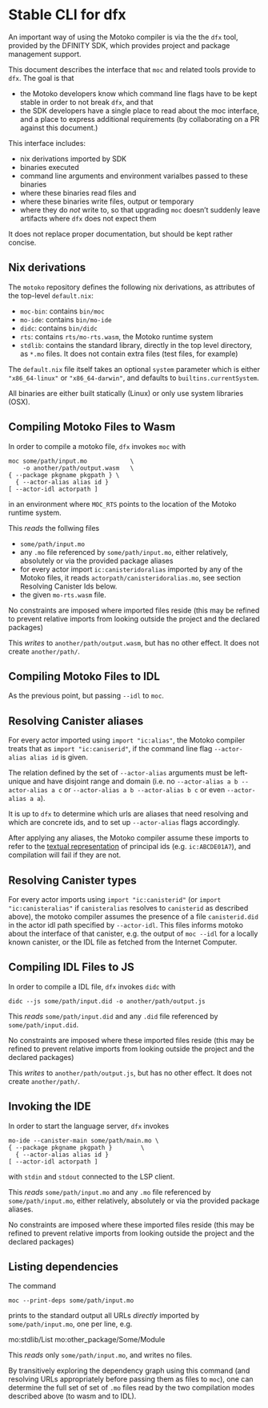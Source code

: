 Stable CLI for dfx
==================

An important way of using the Motoko compiler is via the the `dfx` tool,
provided by the DFINITY SDK, which provides project and package management
support.

This document describes the interface that `moc` and related tools provide to
`dfx`. The goal is that
 * the Motoko developers know which command line flags have to
   be kept stable in order to not break `dfx`, and that
 * the SDK developers have a single place to read about the moc interface, and
   a place to express additional requirements (by collaborating on a PR against
   this document.)

This interface includes:
 * nix derivations imported by SDK
 * binaries executed
 * command line arguments and environment varialbes passed to these binaries
 * where these binaries read files and
 * where these binaries write files, output or temporary
 * where they do _not_ write to, so that upgrading `moc` doesn’t suddenly leave
   artifacts where `dfx` does not expect them

It does not replace proper documentation, but should be kept rather concise.

Nix derivations
---------------

The `motoko` repository defines the following nix derivations, as attributes of
the top-level `default.nix`:

* `moc-bin`: contains `bin/moc`
* `mo-ide`: contains `bin/mo-ide`
* `didc`: contains `bin/didc`
* `rts`: contains `rts/mo-rts.wasm`, the Motoko runtime system
* `stdlib`: contains the standard library, directly in the top level directory,
  as `*.mo` files. It does not contain extra files (test files, for example)

The `default.nix` file itself takes an optional `system` parameter which is
either `"x86_64-linux"` or `"x86_64-darwin"`, and defaults to
`builtins.currentSystem`.

All binaries are either built statically (Linux) or only use system libraries (OSX).

Compiling Motoko Files to Wasm
------------------------------

In order to compile a motoko file, `dfx` invokes `moc` with

    moc some/path/input.mo            \
        -o another/path/output.wasm   \
	{ --package pkgname pkgpath } \
      { --actor-alias alias id }
	[ --actor-idl actorpath ]

in an environment where `MOC_RTS` points to the location of the Motoko runtime system.

This _reads_ the follwing files
 * `some/path/input.mo`
 * any `.mo` file referenced by `some/path/input.mo`, either relatively, absolutely or via the provided package aliases
 * for every actor import `ic:canisteridoralias` imported by any of the Motoko files, it reads `actorpath/canisteridoralias.mo`, see section Resolving Canister Ids below.
 * the given `mo-rts.wasm` file.

No constraints are imposed where imported files reside (this may be refined to prevent relative imports from looking outside the project and the declared packages)

This _writes_ to `another/path/output.wasm`, but has no other effect. It does
not create `another/path/`.

Compiling Motoko Files to IDL
-----------------------------

As the previous point, but passing `--idl` to `moc`.


Resolving Canister aliases
--------------------------

For every actor imported using `import "ic:alias"`, the Motoko compiler treats that as `import "ic:caniserid"`, if the command line flag `--actor-alias alias id` is given.

The relation defined by the set of `--actor-alias` arguments must be left-unique and have disjoint range and domain (i.e. no `--actor-alias a b --actor-alias a c` or `--actor-alias a b --actor-alias b c` or even `--actor-alias a a`).

It is up to `dfx` to determine which urls are aliases that need resolving and which are concrete ids, and to set up `--actor-alias` flags accordingly.

After applying any aliases, the Motoko compiler assume these imports to refer to the [textual representation] of principal ids (e.g. `ic:ABCDE01A7`), and compilation will fail if they are not.

[textual representation]: https://docs.dfinity.systems/spec/public/#textual-ids

Resolving Canister types
------------------------

For every actor imports using `import "ic:canisterid"` (or `import "ic:canisteralias"` if `canisteralias` resolves to `canisterid` as described above), the motoko compiler assumes the presence of a file `canisterid.did` in the actor idl path specified by `--actor-idl`. This files informs motoko about the interface of that canister, e.g. the output of `moc --idl` for a locally known canister, or the IDL file as fetched from the Internet Computer.

Compiling IDL Files to JS
-------------------------

In order to compile a IDL file, `dfx` invokes `didc` with

    didc --js some/path/input.did -o another/path/output.js

This _reads_ `some/path/input.did` and any `.did` file referenced by
`some/path/input.did`.

No constraints are imposed where these imported files reside (this may be refined to prevent relative imports from looking outside the project and the declared packages)

This _writes_ to `another/path/output.js`, but has no other effect. It does
not create `another/path/`.

Invoking the IDE
----------------

In order to start the language server, `dfx` invokes

    mo-ide --canister-main some/path/main.mo \
	{ --package pkgname pkgpath }        \
      { --actor-alias alias id }
	[ --actor-idl actorpath ]

with `stdin` and `stdout` connected to the LSP client.


This _reads_ `some/path/input.mo` and any `.mo` file referenced by
`some/path/input.mo`, either relatively, absolutely or via the provided package aliases.

No constraints are imposed where these imported files reside (this may be refined to prevent relative imports from looking outside the project and the declared packages)

Listing dependencies
--------------------

The command

    moc --print-deps some/path/input.mo

prints to the standard output all URLs _directly_ imported by
`some/path/input.mo`, one per line, e.g.

   mo:stdlib/List
   mo:other_package/Some/Module


This _reads_ only `some/path/input.mo`, and writes no files.

By transitively exploring the dependency graph using this command (and
resolving URLs appropriately before passing them as files to `moc`), one can
determine the full set of set of `.mo` files read by the two compilation modes
described above (to wasm and to IDL).
